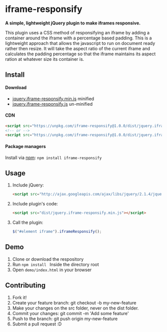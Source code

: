 # iframe-responsify
**A simple, lightweight jQuery plugin to make iframes responsive.**

This plugin uses a CSS method of responsifying an iframe by adding a container around the iframe with a percentage based padding. This is a lightweight approach that allows the javascript to run on document ready rather then resize. It will take the aspect ratio of the current iframe and calculates the padding percentage so that the iframe maintains its aspect ration at whatever size its container is.

## Install

#### Download

+ [jquery.iframe-responsify.min.js](https://unpkg.com/iframe-responsify@1.0.0/dist/jquery.iframe-responsify.min.js) minified
+ [jquery.iframe-responsify.js](https://unpkg.com/iframe-responsify@1.0.0/dist/jquery.iframe-responsify.js) un-minified

#### CDN

``` html
<script src="https://unpkg.com/iframe-responsify@1.0.0/dist/jquery.iframe-responsify.min.js"></script>
<!-- or -->
<script src="https://unpkg.com/iframe-responsify@1.0.0/dist/jquery.iframe-responsify.js"></script>
```

#### Package managers

Install via [npm](https://www.npmjs.com/package/iframe-responsify): `npm install iframe-responsify`

## Usage

1. Include jQuery:

	```html
	<script src="http://ajax.googleapis.com/ajax/libs/jquery/2.1.4/jquery.min.js"></script>
	```

2. Include plugin's code:

	```html
	<script src="dist/jquery.iframe-responsify.min.js"></script>
	```

3. Call the plugin:

	```javascript
	$("#element iframe").iframeResponsify();
	```
	
## Demo

1. Clone or download the respository
2. Run ```npm install ``` Inside the directory root
3. Open ```demo/index.html``` in your browser

## Contributing

1. Fork it!
2. Create your feature branch: git checkout -b my-new-feature
3. Make your changes on the src folder, never on the dist folder.
4. Commit your changes: git commit -m 'Add some feature'
5. Push to the branch: git push origin my-new-feature
6. Submit a pull request :D
